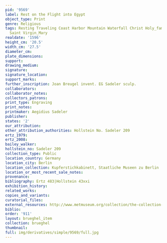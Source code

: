 ```yaml
---
pid: '9569'
label: Rest on the Flight into Egypt
object_type: Print
genre: Religious
tags: Resting Traveling Coast Harbor Mountain Waterfall Christ Holy_family New_Testament
  Saint Virgin_Mary
realdate: '1596'
height_cm: '20.5'
width_cm: '27.5'
diameter_cm: 
plate_dimensions: 
support: 
drawing_medium: 
signature: 
signature_location: 
support_marks: 
further_inscription: Joan Breugel invent. EG Sadeler sculp.
collaborators: 
collaborator_notes: 
collectors_patrons: 
print_type: Engraving
print_notes: 
printmaker: Aegidius Sadeler
publisher: 
states: '2'
our_attribution: 
other_attribution_authorities: Hollstein No. Sadeler 209
ertz_1979: 
ertz_2008: 
bailey_walker: 
hollstein_no: Sadeler 209
collection_type: Public
location_country: Germany
location_city: Berlin
location_collection: Kupferstichkabinett, Staatliche Museen zu Berlin
location_or_most_recent_sale_notes: 
provenance: 
bibliography: Ertz 483|Hollstein 43xxi
exhibition_history: 
related_works: 
copies_and_variants: 
curatorial_files: 
external_resources: http://www.metmuseum.org/collection/the-collection-online/search/382731
biblio: 
order: '911'
layout: brueghel_item
collection: brueghel
thumbnail: 
full: img/derivatives/simple/9569/full.jpg
---
```

